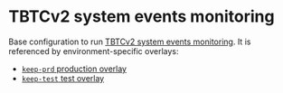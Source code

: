# TBTCv2 system events monitoring

Base configuration to run [TBTCv2 system events monitoring](https://github.com/keep-network/tbtc-v2/tree/main/monitoring).
It is referenced by environment-specific overlays:
- [`keep-prd` production overlay](../../keep-prd/tbtc-v2-monitoring)
- [`keep-test` test overlay](../../keep-test/tbtc-v2-monitoring)
